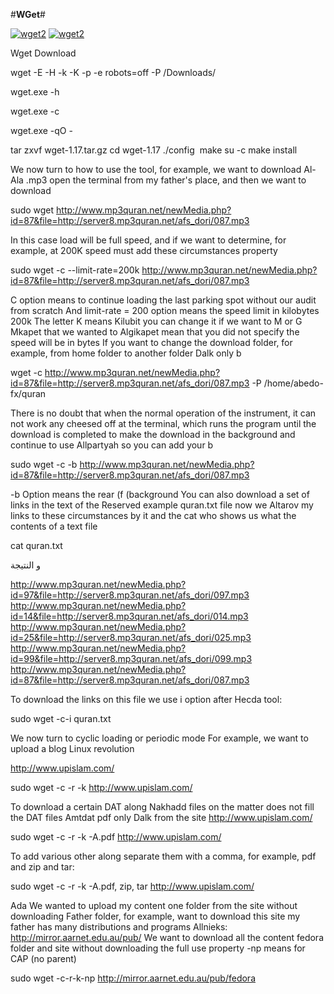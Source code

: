 
#**WGet**#

<a href="http://www.upislam.com/?pt=JH8Y" title="wget2" ><img src="http://www.upislam.com/image.php?dt=JH8Y" alt="wget2" /></a>
<a href="http://2.bp.blogspot.com/-Hj9PHNgXtOY/Vk5YrNjWjnI/AAAAAAAAAEI/Lg696TlvW4s/s200/wget2.png" title="wget2" ><img src="http://2.bp.blogspot.com/-Hj9PHNgXtOY/Vk5YrNjWjnI/AAAAAAAAAEI/Lg696TlvW4s/s200/wget2.png" alt="wget2" /></a>

Wget Download 

wget -E -H -k -K -p -e robots=off -P /Downloads/

wget.exe -h

wget.exe -c

wget.exe -qO - 

tar zxvf wget-1.17.tar.gz
cd wget-1.17
./config
 make
su -c make install

We now turn to how to use the tool, for example, we want to download Al-Ala .mp3 open the terminal from my father's place, and then we want to download

sudo wget http://www.mp3quran.net/newMedia.php?id=87&file=http://server8.mp3quran.net/afs_dori/087.mp3

In this case load will be full speed, and if we want to determine, for example, at 200K speed must add these circumstances property

sudo wget -c --limit-rate=200k http://www.mp3quran.net/newMedia.php?id=87&file=http://server8.mp3quran.net/afs_dori/087.mp3

C option means to continue loading the last parking spot without our audit from scratch
And limit-rate = 200 option means the speed limit in kilobytes 200k
The letter K means Kilubit you can change it if we want to M or G Mkapet that we wanted to Algikapet mean that you did not specify the speed will be in bytes
If you want to change the download folder, for example, from home folder to another folder Dalk only b

wget -c http://www.mp3quran.net/newMedia.php?id=87&file=http://server8.mp3quran.net/afs_dori/087.mp3 -P /home/abedo-fx/quran

There is no doubt that when the normal operation of the instrument, it can not work any cheesed off at the terminal, which runs the program until the download is completed to make the download in the background and continue to use Allpartyah so you can add your b

sudo wget -c -b http://www.mp3quran.net/newMedia.php?id=87&file=http://server8.mp3quran.net/afs_dori/087.mp3

-b Option means the rear (f (background
You can also download a set of links in the text of the Reserved example quran.txt file now we Altarov my links to these circumstances by it and the cat who shows us what the contents of a text file

cat quran.txt

و النتيجة

http://www.mp3quran.net/newMedia.php?id=97&file=http://server8.mp3quran.net/afs_dori/097.mp3
http://www.mp3quran.net/newMedia.php?id=14&file=http://server8.mp3quran.net/afs_dori/014.mp3
http://www.mp3quran.net/newMedia.php?id=25&file=http://server8.mp3quran.net/afs_dori/025.mp3
http://www.mp3quran.net/newMedia.php?id=99&file=http://server8.mp3quran.net/afs_dori/099.mp3
http://www.mp3quran.net/newMedia.php?id=87&file=http://server8.mp3quran.net/afs_dori/087.mp3

To download the links on this file we use i option after Hecda tool:

sudo wget -c-i quran.txt

We now turn to cyclic loading or periodic mode For example, we want to upload a blog Linux revolution

http://www.upislam.com/

sudo wget -c -r -k http://www.upislam.com/

To download a certain DAT along Nakhadd files on the matter does not fill the DAT files Amtdat pdf only Dalk from the site http://www.upislam.com/

sudo wget -c -r -k -A.pdf http://www.upislam.com/

To add various other along separate them with a comma, for example, pdf and zip and tar:

sudo wget -c -r -k -A.pdf, zip, tar http://www.upislam.com/

Ada We wanted to upload my content one folder from the site without downloading Father folder, for example, want to download this site my father has many distributions and programs Allnieks: http://mirror.aarnet.edu.au/pub/
We want to download all the content fedora folder and site without downloading the full use property -np means for CAP (no parent)

sudo wget -c-r-k-np http://mirror.aarnet.edu.au/pub/fedora
